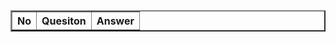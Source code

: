   <table width="100%" border="2px solid black">
  <tr>
    <th>No</th>
    <th>Quesiton</th>
    <th>Answer</th>
  </tr>
</table>
